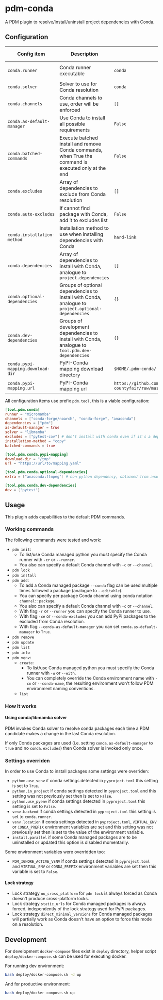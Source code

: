 # pdm-conda

A PDM plugin to resolve/install/uninstall project dependencies with Conda.

## Configuration

| Config item                       | Description                                                                                          | Default value                                                                                       | Possible values                | Environment variable            |
|-----------------------------------|------------------------------------------------------------------------------------------------------|-----------------------------------------------------------------------------------------------------|--------------------------------|---------------------------------|
| `conda.runner`                    | Conda runner executable                                                                              | `conda`                                                                                             | `conda`, `mamba`, `micromamba` | `PDM_CONDA_RUNNER`              |
| `conda.solver`                    | Solver to use for Conda resolution                                                                   | `conda`                                                                                             | `conda`, `libmamba`            | `PDM_CONDA_SOLVER`              |
| `conda.channels`                  | Conda channels to use, order will be enforced                                                        | `[]`                                                                                                |                                |                                 |
| `conda.as-default-manager`        | Use Conda to install all possible requirements                                                       | `False`                                                                                             |                                | `PDM_CONDA_AS_DEFAULT_MANAGER`  |
| `conda.batched-commands`          | Execute batched install and remove Conda commands, when True the command is executed only at the end | `False`                                                                                             |                                | `PDM_CONDA_BATCHED_COMMANDS`    |
| `conda.excludes`                  | Array of dependencies to exclude from Conda resolution                                               | `[]`                                                                                                |                                |                                 |
| `conda.auto-excludes`             | If cannot find package with Conda, add it to excludes list                                           | `False`                                                                                             |                                | `PDM_CONDA_BATCHED_COMMANDS`    |
| `conda.installation-method`       | Installation method to use when installing dependencies with Conda                                   | `hard-link`                                                                                         | `hard-link`, `copy`            | `PDM_CONDA_INSTALLATION_METHOD` |
| `conda.dependencies`              | Array of dependencies to install with Conda, analogue to `project.dependencies`                      | `[]`                                                                                                |                                |                                 |
| `conda.optional-dependencies`     | Groups of optional dependencies to install with Conda, analogue to `project.optional-dependencies`   | `{}`                                                                                                |                                |                                 |
| `conda.dev-dependencies`          | Groups of development dependencies to install with Conda, analogue to `tool.pdm.dev-dependencies`    | `{}`                                                                                                |                                |                                 |
| `conda.pypi-mapping.download-dir` | PyPI-Conda mapping download directory                                                                | `$HOME/.pdm-conda/`                                                                                 |                                | `PDM_CONDA_PYPI_MAPPING_DIR`    |
| `conda.pypi-mapping.url`          | PyPI-Conda mapping url                                                                               | `https://github.com/regro/cf-graph-countyfair/raw/master/mappings/pypi/grayskull_pypi_mapping.yaml` |                                | `PDM_CONDA_PYPI_MAPPING_URL`    |

All configuration items use prefix `pdm.tool`, this is a viable configuration:

```toml
[tool.pdm.conda]
runner = "micromamba"
channels = ["conda-forge/noarch", "conda-forge", "anaconda"]
dependencies = ["pdm"]
as-default-manager = true
solver = "libmamba"
excludes = ["pytest-cov"] # don't install with conda even if it's a dependency from other packages
installation-method = "copy"
batched-commands = true

[tool.pdm.conda.pypi-mapping]
download-dir = "/tmp"
url = "https://url/to/mapping.yaml"

[tool.pdm.conda.optional-dependencies]
extra = ["anaconda:ffmpeg"] # non python dependency, obtained from anaconda channel

[tool.pdm.conda.dev-dependencies]
dev = ["pytest"]
```

## Usage

This plugin adds capabilities to the default PDM commands.

### Working commands

The following commands were tested and work:

* `pdm init`:
    * To list/use Conda managed python you must specify the Conda runner with `-cr` or `--runner`.
    * You also can specify a default Conda channel with `-c` or `--channel`.
* `pdm lock`
* `pdm install`
* `pdm add`:
    * To add a Conda managed package `--conda` flag can be used multiple times followed a package (analogue
      to `--editable`).
    * You can specify per package Conda channel using conda notation `channel::package`.
    * You also can specify a default Conda channel with `-c` or `--channel`.
    * With flag `-r` or `--runner` you can specify the Conda runner to use.
    * With flag `-ce` or `--conda-excludes` you can add PyPi packages to the excluded from Conda resolution.
    * With flag `--conda-as-default-manager` you can set `conda.as-default-manager` to `True`.
* `pdm remove`
* `pdm update`
* `pdm list`
* `pdm info`
* `pdm venv`:
    * `create`:
        * To list/use Conda managed python you must specify the Conda runner with `-w` or `--with`.
        * You can completely override the Conda environment name with `-cn` or `--conda-name`, the resulting environment
          won't follow PDM environment naming conventions.
    * `list`

### How it works

#### Using conda/libmamba solver

PDM invokes Conda solver to resolve conda packages each time a PDM candidate makes a change in the last Conda
resolution.

If only Conda packages are used (i.e. setting `conda.as-default-manager` to `true` and no `conda.excludes`) then Conda
solver is invoked only once.

### Settings overriden

In order to use Conda to install packages some settings were overriden:

* `python.use_venv` if conda settings detected in `pyproject.toml` this setting is set to `True`.
* `python.in_project` if conda settings detected in `pyproject.toml` and this setting was not previously set then is set
  to `False`.
* `python.use_pyenv` if conda settings detected in `pyproject.toml` this setting is set to `False`.
* `venv.backend` if conda settings detected in `pyproject.toml` this setting is set to `conda.runner`.
* `venv.location` if conda settings detected in `pyproject.toml`, `VIRTUAL_ENV` or `CONDA_PREFIX` environment
  variables are set and this setting was not previously set then is set to the value of the environment variable.
* `install.parallel` if some Conda managed packages are to be uninstalled or updated this option is disabled
  momentarily.

Some environment variables were overridden too:

* `PDM_IGNORE_ACTIVE_VENV` if conda settings detected in `pyproject.toml` and `VIRTUAL_ENV` or `CONDA_PREFIX`
  environment variables are set then this variable is set to `False`.

#### Lock strategy

* Lock strategy `no_cross_platform` for `pdm lock` is always forced as Conda doesn't produce cross-platform locks.
* Lock strategy `static_urls` for Conda managed packages is always forced, independently of the lock strategy used for
  PyPi packages.
* Lock strategy `direct_minimal_versions` for Conda managed packages will partially work as Conda doesn't have an option
  to force this mode on a resolution.

## Development

For development `docker-compose` files exist in `deploy` directory, helper script `deploy/docker-compose.sh` can be used
for executing docker.

For running dev environment:

```bash
bash deploy/docker-compose.sh -d up
```

And for productive environment:

```bash
bash deploy/docker-compose.sh up
```
